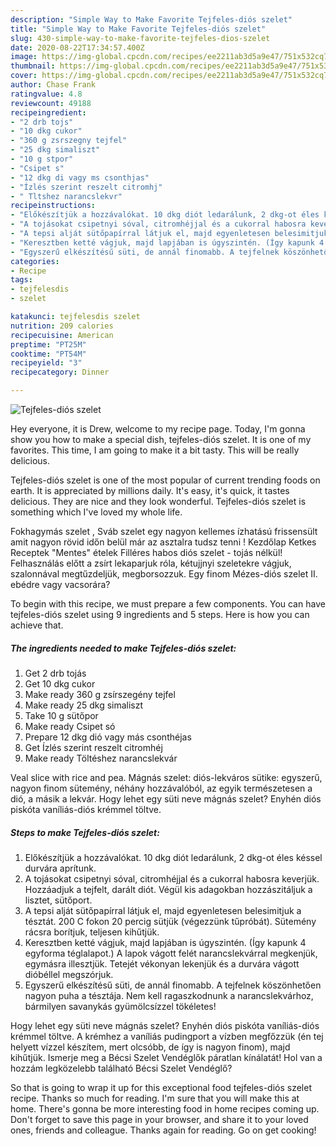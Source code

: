 ```yaml
---
description: "Simple Way to Make Favorite Tejfeles-diós szelet"
title: "Simple Way to Make Favorite Tejfeles-diós szelet"
slug: 430-simple-way-to-make-favorite-tejfeles-dios-szelet
date: 2020-08-22T17:34:57.400Z
image: https://img-global.cpcdn.com/recipes/ee2211ab3d5a9e47/751x532cq70/tejfeles-dios-szelet-recept-foto.jpg
thumbnail: https://img-global.cpcdn.com/recipes/ee2211ab3d5a9e47/751x532cq70/tejfeles-dios-szelet-recept-foto.jpg
cover: https://img-global.cpcdn.com/recipes/ee2211ab3d5a9e47/751x532cq70/tejfeles-dios-szelet-recept-foto.jpg
author: Chase Frank
ratingvalue: 4.8
reviewcount: 49188
recipeingredient:
- "2 drb tojs"
- "10 dkg cukor"
- "360 g zsrszegny tejfel"
- "25 dkg simaliszt"
- "10 g stpor"
- "Csipet s"
- "12 dkg di vagy ms csonthjas"
- "Ízlés szerint reszelt citromhj"
- " Tltshez narancslekvr"
recipeinstructions:
- "Előkészítjük a hozzávalókat. 10 dkg diót ledarálunk, 2 dkg-ot éles késsel durvára aprítunk."
- "A tojásokat csipetnyi sóval, citromhéjjal és a cukorral habosra keverjük. Hozzáadjuk a tejfelt, darált diót. Végül kis adagokban hozzászitáljuk a lisztet, sütőport."
- "A tepsi alját sütőpapírral látjuk el, majd egyenletesen belesimitjuk a tésztát. 200 C fokon 20 percig sütjük (végezzünk tűpróbát). Sütemény rácsra borítjuk, teljesen kihűtjük."
- "Keresztben ketté vágjuk, majd lapjában is úgyszintén. (Így kapunk 4 egyforma téglalapot.) A lapok vágott felét narancslekvárral megkenjük, egymásra illesztjük. Tetejét vékonyan lekenjük és a durvára vágott dióbéllel megszórjuk."
- "Egyszerű elkészítésű süti, de annál finomabb. A tejfelnek köszönhetően nagyon puha a tésztája. Nem kell ragaszkodnunk a narancslekvárhoz, bármilyen savanykás gyümölcsízzel tökéletes!"
categories:
- Recipe
tags:
- tejfelesdis
- szelet

katakunci: tejfelesdis szelet 
nutrition: 209 calories
recipecuisine: American
preptime: "PT25M"
cooktime: "PT54M"
recipeyield: "3"
recipecategory: Dinner

---
```



![Tejfeles-diós szelet](https://img-global.cpcdn.com/recipes/ee2211ab3d5a9e47/751x532cq70/tejfeles-dios-szelet-recept-foto.jpg)

Hey everyone, it is Drew, welcome to my recipe page. Today, I'm gonna show you how to make a special dish, tejfeles-diós szelet. It is one of my favorites. This time, I am going to make it a bit tasty. This will be really delicious.

Tejfeles-diós szelet is one of the most popular of current trending foods on earth. It is appreciated by millions daily. It's easy, it's quick, it tastes delicious. They are nice and they look wonderful. Tejfeles-diós szelet is something which I've loved my whole life.

Fokhagymás szelet , Sváb szelet egy nagyon kellemes ízhatású frissensült amit nagyon rövid időn belül már az asztalra tudsz tenni ! Kezdőlap Ketkes Receptek &#34;Mentes&#34; ételek Filléres habos diós szelet - tojás nélkül! Felhasználás előtt a zsírt lekaparjuk róla, kétujjnyi szeletekre vágjuk, szalonnával megtűzdeljük, megborsozzuk. Egy finom Mézes-diós szelet II. ebédre vagy vacsorára?


To begin with this recipe, we must prepare a few components. You can have tejfeles-diós szelet using 9 ingredients and 5 steps. Here is how you can achieve that.

<!--inarticleads1-->

##### The ingredients needed to make Tejfeles-diós szelet:

1. Get 2 drb tojás
1. Get 10 dkg cukor
1. Make ready 360 g zsírszegény tejfel
1. Make ready 25 dkg simaliszt
1. Take 10 g sütőpor
1. Make ready Csipet só
1. Prepare 12 dkg dió vagy más csonthéjas
1. Get Ízlés szerint reszelt citromhéj
1. Make ready  Töltéshez narancslekvár


Veal slice with rice and pea. Mágnás szelet: diós-lekváros sütike: egyszerű, nagyon finom sütemény, néhány hozzávalóból, az egyik természetesen a dió, a másik a lekvár. Hogy lehet egy süti neve mágnás szelet? Enyhén diós piskóta vaníliás-diós krémmel töltve. 

<!--inarticleads2-->

##### Steps to make Tejfeles-diós szelet:

1. Előkészítjük a hozzávalókat. 10 dkg diót ledarálunk, 2 dkg-ot éles késsel durvára aprítunk.
1. A tojásokat csipetnyi sóval, citromhéjjal és a cukorral habosra keverjük. Hozzáadjuk a tejfelt, darált diót. Végül kis adagokban hozzászitáljuk a lisztet, sütőport.
1. A tepsi alját sütőpapírral látjuk el, majd egyenletesen belesimitjuk a tésztát. 200 C fokon 20 percig sütjük (végezzünk tűpróbát). Sütemény rácsra borítjuk, teljesen kihűtjük.
1. Keresztben ketté vágjuk, majd lapjában is úgyszintén. (Így kapunk 4 egyforma téglalapot.) A lapok vágott felét narancslekvárral megkenjük, egymásra illesztjük. Tetejét vékonyan lekenjük és a durvára vágott dióbéllel megszórjuk.
1. Egyszerű elkészítésű süti, de annál finomabb. A tejfelnek köszönhetően nagyon puha a tésztája. Nem kell ragaszkodnunk a narancslekvárhoz, bármilyen savanykás gyümölcsízzel tökéletes!


Hogy lehet egy süti neve mágnás szelet? Enyhén diós piskóta vaníliás-diós krémmel töltve. A krémhez a vaníliás pudingport a vízben megfőzzük (én tej helyett vízzel készítem, mert olcsóbb, de így is nagyon finom), majd kihűtjük. Ismerje meg a Bécsi Szelet Vendéglők páratlan kínálatát! Hol van a hozzám legközelebb található Bécsi Szelet Vendéglő? 

So that is going to wrap it up for this exceptional food tejfeles-diós szelet recipe. Thanks so much for reading. I'm sure that you will make this at home. There's gonna be more interesting food in home recipes coming up. Don't forget to save this page in your browser, and share it to your loved ones, friends and colleague. Thanks again for reading. Go on get cooking!
